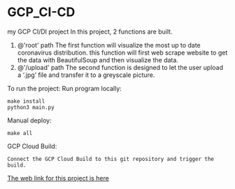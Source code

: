# GCP_CI-CD
my GCP CI/DI project
In this project, 2 functions are built. 
1.	@'root' path The first function will visualize the most up to date coronavirus distribution. this function will first web scrape website to get the data with BeautifulSoup and then visualize the data.
2.	@'/upload' path The second function is designed to let the user upload a ‘.jpg’ file and transfer it to a greyscale picture.


To run the project:
Run program locally:

	make install
    python3 main.py

Manual deploy:

	make all

GCP Cloud Build:

	Connect the GCP Cloud Build to this git repository and trigger the build.

[The web link for this project is here](https://gcp-ci-cd-266720.appspot.com/)
